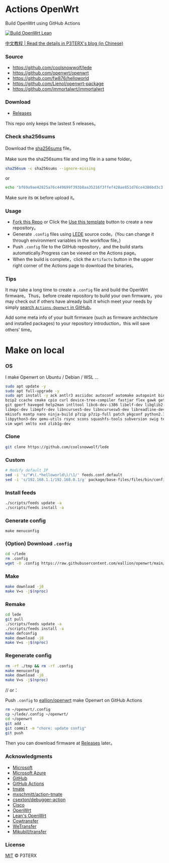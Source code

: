 # Actions OpenWrt

Build OpenWrt using GitHub Actions

[![Build OpenWrt Lean](https://github.com/eallion/openwrt/actions/workflows/build-openwrt.yml/badge.svg?branch=main)](https://github.com/eallion/openwrt/actions/workflows/build-openwrt.yml)

[中文教程 | Read the details in P3TERX's blog (in Chinese)](https://p3terx.com/archives/build-openwrt-with-github-actions.html)

### Source

- <https://github.com/coolsnowwolf/lede>
- <https://github.com/openwrt/openwrt>
- <https://github.com/fw876/helloworld>
- <https://github.com/Lienol/openwrt-package>
- <https://github.com/immortalwrt/immortalwrt>

### Download

- [Releases](https://github.com/eallion/openwrt/releases/latest/)

This repo only keeps the lastest 5 releases。

### Check sha256sums

Download the [sha256sums](https://github.com/eallion/openwrt/releases/latest/) file。

Make sure the sha256sums file and img file in a same folder。

```bash
sha256sum -c sha256sums --ignore-missing 
```

or

```bash
echo "bf69a9ae42825a76c449699f393b8aa35216f3ffef428ae851d76ce4386bd3c3 *openwrt-x86-64-generic-squashfs-combined.img.gz" | shasum -a 256 --check
```

Make sure its `OK` before upload it。

### Usage

- [Fork this Repo](https://github.com/eallion/openwrt) or Click the [Use this template](https://github.com/P3TERX/Actions-OpenWrt/generate) button to create a new repository。
- Generate `.config` files using [LEDE](https://github.com/coolsnowwolf/lede) source code。(You can change it through environment variables in the workflow file。)
- Push `.config` file to the GitHub repository，and the build starts automatically.Progress can be viewed on the Actions page。
- When the build is complete，click the `Artifacts` button in the upper right corner of the Actions page to download the binaries。

### Tips

It may take a long time to create a `.config` file and build the OpenWrt firmware。Thus，before create repository to build your own firmware，you may check out if others have already built it which meet your needs by simply [search `Actions-Openwrt` in GitHub](https://github.com/search?q=Actions-openwrt)。

Add some meta info of your built firmware (such as firmware architecture and installed packages) to your repository introduction，this will save others' time。

# Make on local

### OS

I make Openwrt on Ubuntu / Debian / WSL ...

```bash
sudo apt update -y
sudo apt full-upgrade -y
sudo apt install -y ack antlr3 asciidoc autoconf automake autopoint binutils bison build-essential \
bzip2 ccache cmake cpio curl device-tree-compiler fastjar flex gawk gettext gcc-multilib g++-multilib \
git gperf haveged help2man intltool libc6-dev-i386 libelf-dev libglib2.0-dev libgmp3-dev libltdl-dev \
libmpc-dev libmpfr-dev libncurses5-dev libncursesw5-dev libreadline-dev libssl-dev libtool lrzsz \
mkisofs msmtp nano ninja-build p7zip p7zip-full patch pkgconf python2.7 python3 python3-pyelftools \
libpython3-dev qemu-utils rsync scons squashfs-tools subversion swig texinfo uglifyjs upx-ucl unzip \
vim wget xmlto xxd zlib1g-dev
```

### Clone

```bash
git clone https://github.com/coolsnowwolf/lede
```

### Custom

```bash
# Modify default IP
sed -i 's/^#\(.*helloworld\)/\1/' feeds.conf.default
sed -i 's/192.168.1.1/192.168.0.1/g' package/base-files/files/bin/config_generate
```

### Install feeds

```bash
./scripts/feeds update -a
./scripts/feeds install -a
```

### Generate config

```
make menuconfig
```

### (Option) Download `.config`

```bash
cd ~/lede
rm .config
wget -O .config https://raw.githubusercontent.com/eallion/openwrt/main/.config 
```

### Make

```bash
make download -j8
make V=s -j$(nproc)
```

### Remake

```bash
cd lede
git pull
./scripts/feeds update -a
./scripts/feeds install -a
make defconfig
make download -j8
make V=s -j$(nproc)
```

### Regenerate config

```bash
rm -rf ./tmp && rm -rf .config
make menuconfig
make download -j8
make V=s -j$(nproc)
```

// or：

Push `.config` to [eallion/openwrt](https://github.com/eallion/openwrt) make Openwrt on GitHub Actions

```bash
rm ~/openwrt/.config
cp ~/lede/.config ~/openwrt/
cd ~/openwrt
git add .
git commit -m "chore: update config"
git push
```

Then you can download firmware at [Releases](https://github.com/eallion/openwrt/releases/latest/) later。

### Acknowledgments

- [Microsoft](https://www.microsoft.com)
- [Microsoft Azure](https://azure.microsoft.com)
- [GitHub](https://github.com)
- [GitHub Actions](https://github.com/features/actions)
- [tmate](https://github.com/tmate-io/tmate)
- [mxschmitt/action-tmate](https://github.com/mxschmitt/action-tmate)
- [csexton/debugger-action](https://github.com/csexton/debugger-action)
- [Cisco](https://www.cisco.com/)
- [OpenWrt](https://github.com/openwrt/openwrt)
- [Lean's OpenWrt](https://github.com/coolsnowwolf/lede)
- [Cowtransfer](https://cowtransfer.com)
- [WeTransfer](https://wetransfer.com/)
- [Mikubill/transfer](https://github.com/Mikubill/transfer)

### License

[MIT](https://github.com/P3TERX/Actions-OpenWrt/blob/master/LICENSE) © P3TERX
